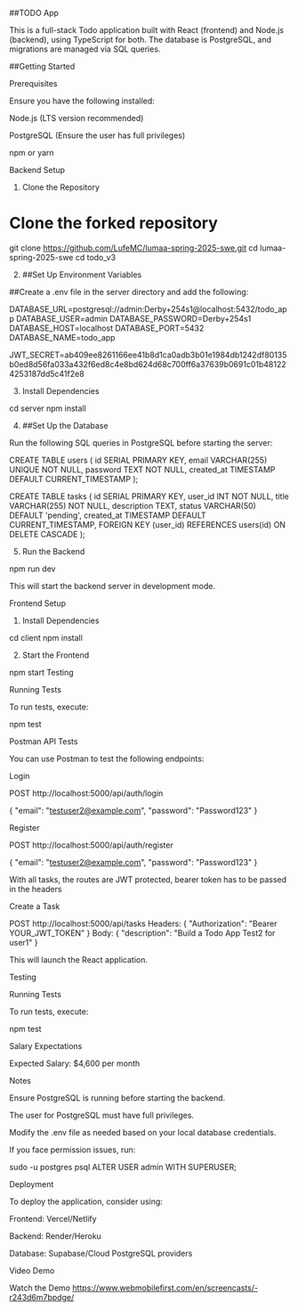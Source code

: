 ##TODO App

This is a full-stack Todo application built with React (frontend) and Node.js (backend), using TypeScript for both. The database is PostgreSQL, and migrations are managed via SQL queries.

##Getting Started

Prerequisites

Ensure you have the following installed:

Node.js (LTS version recommended)

PostgreSQL (Ensure the user has full privileges)

npm or yarn

Backend Setup

1. Clone the Repository

# Clone the forked repository
git clone  https://github.com/LufeMC/lumaa-spring-2025-swe.git
cd lumaa-spring-2025-swe
cd todo_v3

2. ##Set Up Environment Variables

##Create a .env file in the server directory and add the following:

DATABASE_URL=postgresql://admin:Derby+254s1@localhost:5432/todo_app
DATABASE_USER=admin
DATABASE_PASSWORD=Derby+254s1
DATABASE_HOST=localhost
DATABASE_PORT=5432
DATABASE_NAME=todo_app

JWT_SECRET=ab409ee8261166ee41b8d1ca0adb3b01e1984db1242df80135b0ed8d56fa033a432f6ed8c4e8bd624d68c700ff6a37639b0691c01b481224253187dd5c41f2e8

3. Install Dependencies

cd server
npm install

4. ##Set Up the Database

Run the following SQL queries in PostgreSQL before starting the server:

CREATE TABLE users (
    id SERIAL PRIMARY KEY,
    email VARCHAR(255) UNIQUE NOT NULL,
    password TEXT NOT NULL,
    created_at TIMESTAMP DEFAULT CURRENT_TIMESTAMP
);

CREATE TABLE tasks (
    id SERIAL PRIMARY KEY,
    user_id INT NOT NULL,
    title VARCHAR(255) NOT NULL,
    description TEXT,
    status VARCHAR(50) DEFAULT 'pending',
    created_at TIMESTAMP DEFAULT CURRENT_TIMESTAMP,
    FOREIGN KEY (user_id) REFERENCES users(id) ON DELETE CASCADE
);

5. Run the Backend

npm run dev

This will start the backend server in development mode.

Frontend Setup

1. Install Dependencies

cd client
npm install

2. Start the Frontend

npm start
Testing

Running Tests

To run tests, execute:

npm test

Postman API Tests

You can use Postman to test the following endpoints:

Login

POST http://localhost:5000/api/auth/login

{
  "email": "testuser2@example.com",
  "password": "Password123"
}

Register

POST http://localhost:5000/api/auth/register

{
  "email": "testuser2@example.com",
  "password": "Password123"
}

With all tasks, the routes are JWT protected, bearer token has to be passed in the headers

Create a Task

POST http://localhost:5000/api/tasks
Headers:
{
  "Authorization": "Bearer YOUR_JWT_TOKEN"
}
Body:
{
  "description": "Build a Todo App Test2 for user1"
}

This will launch the React application.

Testing

Running Tests

To run tests, execute:

npm test

Salary Expectations

Expected Salary: $4,600 per month

Notes

Ensure PostgreSQL is running before starting the backend.

The user for PostgreSQL must have full privileges.

Modify the .env file as needed based on your local database credentials.

If you face permission issues, run:

sudo -u postgres psql
ALTER USER admin WITH SUPERUSER;

Deployment

To deploy the application, consider using:

Frontend: Vercel/Netlify

Backend: Render/Heroku

Database: Supabase/Cloud PostgreSQL providers

Video Demo

Watch the Demo
https://www.webmobilefirst.com/en/screencasts/-r243d6m7bpdge/



